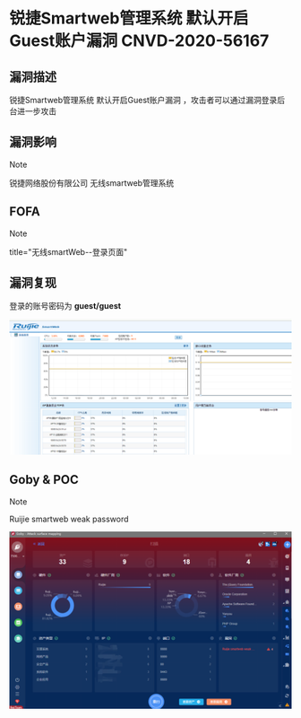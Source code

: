 # 锐捷Smartweb管理系统 默认开启Guest账户漏洞 CNVD-2020-56167

## 漏洞描述

锐捷Smartweb管理系统 默认开启Guest账户漏洞 ，攻击者可以通过漏洞登录后台进一步攻击

## 漏洞影响

> [!NOTE]
>
> 锐捷网络股份有限公司 无线smartweb管理系统

## FOFA

> [!NOTE]
>
> title="无线smartWeb--登录页面"

## 漏洞复现

登录的账号密码为 **guest/guest**

![](image/ruijie-20.png)

## Goby & POC

> [!NOTE]
>
> Ruijie smartweb weak password

![](image/ruijie-21.png)